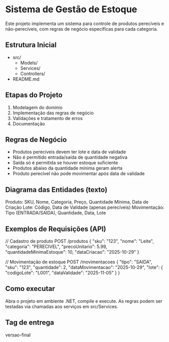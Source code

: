 # Sistema de Gestão de Estoque

Este projeto implementa um sistema para controle de produtos perecíveis e não-perecíveis, com regras de negócio específicas para cada categoria.

## Estrutura Inicial
- src/
  - Models/
  - Services/
  - Controllers/
- README.md

## Etapas do Projeto
1. Modelagem do domínio
2. Implementação das regras de negócio
3. Validações e tratamento de erros
4. Documentação

## Regras de Negócio
- Produtos perecíveis devem ter lote e data de validade
- Não é permitido entrada/saída de quantidade negativa
- Saída só é permitida se houver estoque suficiente
- Produtos abaixo da quantidade mínima geram alerta
- Produto perecível não pode movimentar após data de validade

## Diagrama das Entidades (texto)
Produto: SKU, Nome, Categoria, Preço, Quantidade Mínima, Data de Criação
Lote: Código, Data de Validade (apenas perecíveis)
Movimentação: Tipo (ENTRADA/SAIDA), Quantidade, Data, Lote

## Exemplos de Requisições (API)
// Cadastro de produto
POST /produtos
{
  "sku": "123",
  "nome": "Leite",
  "categoria": "PERECIVEL",
  "precoUnitario": 5.99,
  "quantidadeMinimaEstoque": 10,
  "dataCriacao": "2025-10-29"
}

// Movimentação de estoque
POST /movimentacoes
{
  "tipo": "SAIDA",
  "sku": "123",
  "quantidade": 2,
  "dataMovimentacao": "2025-10-29",
  "lote": {
    "codigoLote": "L001",
    "dataValidade": "2025-11-05"
  }
}

## Como executar
Abra o projeto em ambiente .NET, compile e execute. As regras podem ser testadas via chamadas aos serviços em src/Services.

## Tag de entrega
versao-final
